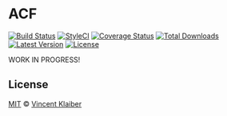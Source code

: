 # ACF

[![Build Status](https://img.shields.io/travis/wordplate/acf/master.svg?style=flat)](https://travis-ci.org/wordplate/acf)
[![StyleCI](https://styleci.io/repos/33867650/shield?style=flat)](https://styleci.io/repos/33867650)
[![Coverage Status](https://img.shields.io/codecov/c/github/wordplate/acf.svg?style=flat)](https://codecov.io/github/wordplate/acf)
[![Total Downloads](https://img.shields.io/packagist/dt/wordplate/acf.svg?style=flat)](https://packagist.org/packages/wordplate/acf)
[![Latest Version](https://img.shields.io/github/release/wordplate/acf.svg?style=flat)](https://github.com/wordplate/acf/releases)
[![License](https://img.shields.io/packagist/l/wordplate/acf.svg?style=flat)](https://packagist.org/packages/wordplate/acf)

WORK IN PROGRESS!

## License

[MIT](LICENSE) © [Vincent Klaiber](https://vinkla.com)
